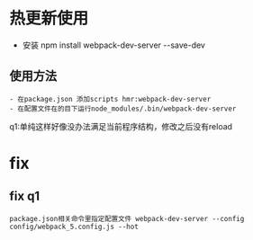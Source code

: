 # 热更新使用
- 安装 npm install webpack-dev-server --save-dev
## 使用方法
    - 在package.json 添加scripts hmr:webpack-dev-server
    - 在配置文件在的目下运行node_modules/.bin/webpack-dev-server

q1:单纯这样好像没办法满足当前程序结构，修改之后没有reload

# fix
## fix q1
    package.json相关命令里指定配置文件 webpack-dev-server --config config/webpack_5.config.js --hot


